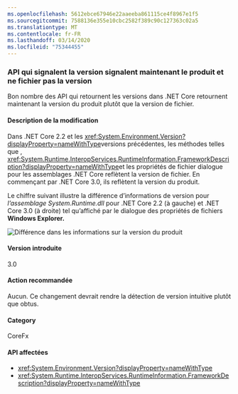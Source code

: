 ```yaml
---
ms.openlocfilehash: 5612ebce67946e22aaeeba861115ce4f8967e1f5
ms.sourcegitcommit: 7588136e355e10cbc2582f389c90c127363c02a5
ms.translationtype: MT
ms.contentlocale: fr-FR
ms.lasthandoff: 03/14/2020
ms.locfileid: "75344455"
---
```

### <a name="apis-that-report-version-now-report-product-and-not-file-version"></a>API qui signalent la version signalent maintenant le produit et ne fichier pas la version

Bon nombre des API qui retournent les versions dans .NET Core retournent maintenant la version du produit plutôt que la version de fichier.

#### <a name="change-description"></a>Description de la modification

Dans .NET Core 2.2 et les <xref:System.Environment.Version?displayProperty=nameWithType>versions précédentes, les méthodes telles que , <xref:System.Runtime.InteropServices.RuntimeInformation.FrameworkDescription?displayProperty=nameWithType>et les propriétés de fichier dialogue pour les assemblages .NET Core reflètent la version de fichier. En commençant par .NET Core 3.0, ils reflètent la version du produit.

Le chiffre suivant illustre la différence d’informations de version pour *l’assemblage System.Runtime.dll* pour .NET Core 2.2 (à gauche) et .NET Core 3.0 (à droite) tel qu’affiché par le dialogue des propriétés de fichiers **Windows Explorer.**

![Différence dans les informations sur la version du produit](~/docs/images/core-changes/corefx/version-information-changes/file-details.png)

#### <a name="version-introduced"></a>Version introduite

3.0

#### <a name="recommended-action"></a>Action recommandée

Aucun. Ce changement devrait rendre la détection de version intuitive plutôt que obtus.

#### <a name="category"></a>Category

CoreFx

#### <a name="affected-apis"></a>API affectées

- <xref:System.Environment.Version?displayProperty=nameWithType>
- <xref:System.Runtime.InteropServices.RuntimeInformation.FrameworkDescription?displayProperty=nameWithType>

<!--

### Affected APIs

- `P:System.Environment.Version`
- `P:System.Runtime.InteropServices.RuntimeInformation.FrameworkDescription`

-->

